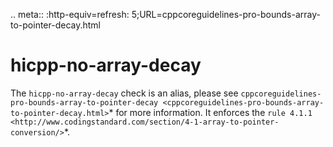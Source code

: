 .. meta:: :http-equiv=refresh:
5;URL=cppcoreguidelines-pro-bounds-array-to-pointer-decay.html

hicpp-no-array-decay
====================

The `hicpp-no-array-decay` check is an alias, please see
`cppcoreguidelines-pro-bounds-array-to-pointer-decay <cppcoreguidelines-pro-bounds-array-to-pointer-decay.html>`*
for more information. It enforces the
`rule 4.1.1 <http://www.codingstandard.com/section/4-1-array-to-pointer-conversion/>`*.
